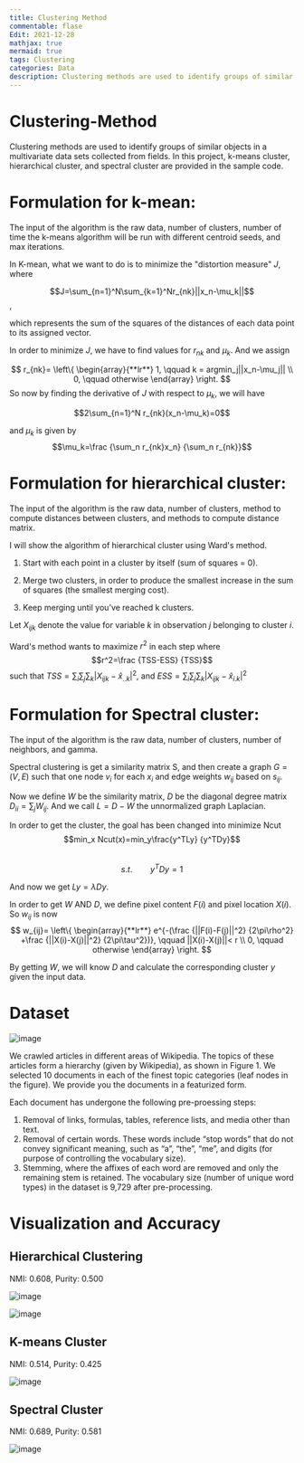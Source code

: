 ```yaml
---
title: Clustering Method
commentable: flase
Edit: 2021-12-28
mathjax: true
mermaid: true
tags: Clustering
categories: Data
description: Clustering methods are used to identify groups of similar objects in a multivariate data sets collected from fields. In this project, k-means cluster, hierarchical cluster, and spectral cluster are provided in the sample code.
---
```


# Clustering-Method
Clustering methods are used to identify groups of similar objects in a multivariate data sets collected from fields. In this project, k-means cluster, hierarchical cluster, and spectral cluster are provided in the sample code.

# **Formulation for k-mean:**

The input of the algorithm is the raw data, number of clusters, number of time the k-means algorithm will be run with different centroid seeds, and max iterations.

In K-mean, what we want to do is to minimize the "distortion measure" $J$, where

$$J=\sum_{n=1}^N\sum_{k=1}^Nr_{nk}||x_n-\mu_k||$$,

which represents the sum of the squares of the distances of each data point to its assigned vector. 

In order to minimize $J$, we have to find values for $r_{nk}$ and $\mu_k$. And we assign 

$$
r_{nk}=
\left\{  
             \begin{array}{**lr**}  
             1, \qquad k = argmin_j||x_n-\mu_j|| \\
             0, \qquad otherwise
             \end{array}  
\right. 
$$
So now by finding the derivative of $J$ with respect to $\mu_k$, we will have

$$2\sum_{n=1}^N r_{nk}(x_n-\mu_k)=0$$

and $\mu_k$ is given by $$\mu_k=\frac {\sum_n r_{nk}x_n} {\sum_n r_{nk}}$$



# **Formulation for hierarchical cluster:**

The input of the algorithm is the raw data, number of clusters, method to compute distances between clusters, and methods to compute distance matrix.

I will show the algorithm of hierarchical cluster using Ward's method.

1. Start with each point in a cluster by itself (sum of squares = 0).

2. Merge two clusters, in order to produce the smallest increase in the sum of squares (the smallest merging cost).

3. Keep merging until you’ve reached k clusters.

Let $X_{ijk}$ denote the value for variable $k$ in observation $j$ belonging to cluster $i$.

Ward's method wants to maximize $r^2$ in each step where
$$r^2=\frac {TSS-ESS} {TSS}$$
such that $TSS=\sum_i \sum_j \sum_k |X_{ijk}-\hat{x}_{..k}|^2$, and $ESS=\sum_i \sum_j \sum_k |X_{ijk}-\hat{x}_{i.k}|^2$


# **Formulation for Spectral cluster:**

The input of the algorithm is the raw data, number of clusters, number of neighbors, and gamma.

Spectral clustering is get a similarity matrix S, and then create a graph $G=(V,E)$ such that one node $v_i$ for each $x_i$ and edge weights $w_{ij}$ based on $s_{ij}$.

Now we define $W$ be the similarity matrix, $D$ be the diagonal degree matrix $D_{ii}=\sum_jW_{ij}$. And we call $L=D-W$ the unnormalized graph Laplacian. 

In order to get the cluster, the goal has been changed into minimize Ncut
$$min_x Ncut(x)=min_y\frac{y^TLy} {y^TDy}$$\
$$s.t.\qquad y^TDy=1$$

And now we get $Ly=\lambda Dy$.

In order to get $W$ AND $D$, we define pixel content $F(i)$ and pixel location $X(i)$. So $w_{ij}$ is now
$$
w_{ij}=
\left\{  
             \begin{array}{**lr**}  
             e^{-(\frac {||F(i)-F(j)||^2} {2\pi\rho^2} +\frac {||X(i)-X(j)||^2} {2\pi\tau^2})}, \qquad ||X(i)-X(j)||< r \\
             0, \qquad otherwise
             \end{array}  
\right. 
$$

By getting $W$, we will know $D$ and calculate the corresponding cluster $y$ given the input data.

# Dataset

![image](https://user-images.githubusercontent.com/95513386/146653351-a4be3334-4b56-4b1b-b76d-bdf26f6d49d0.png)


We crawled articles in different areas of Wikipedia. The topics of these articles form a hierarchy (given by Wikipedia), as shown
in Figure 1. We selected 10 documents in each of the finest topic categories (leaf nodes in the figure). We
provide you the documents in a featurized form.

Each document has undergone the following pre-proessing steps:
1. Removal of links, formulas, tables, reference lists, and media other than text.
2. Removal of certain words. These words include “stop words” that do not convey significant meaning,
such as “a”, “the”, “me”, and digits (for purpose of controlling the vocabulary size).
3. Stemming, where the affixes of each word are removed and only the remaining stem is retained. The
vocabulary size (number of unique word types) in the dataset is 9,729 after pre-processing.

# Visualization and Accuracy
## Hierarchical Clustering
NMI: 0.608, Purity: 0.500

![image](https://user-images.githubusercontent.com/95513386/146653792-f55af265-f9af-4d23-9859-1e61ad694c28.png)

![image](https://user-images.githubusercontent.com/95513386/146653979-34b1a3d9-ff9f-41cb-bdec-06fcb2f74cee.png)

## K-means Cluster
NMI: 0.514, Purity: 0.425

![image](https://user-images.githubusercontent.com/95513386/146653996-2358262e-e104-4616-8fb3-9cc0e3fb382c.png)

## Spectral Cluster
NMI: 0.689, Purity: 0.581

![image](https://user-images.githubusercontent.com/95513386/146654016-8efdd568-047d-4db5-a800-de2a7af098a8.png)
